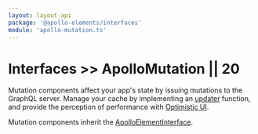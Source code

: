 ```yaml
---
layout: layout-api
package: '@apollo-elements/interfaces'
module: 'apollo-mutation.ts'
---
```

# Interfaces >> ApolloMutation || 20

Mutation components affect your app's state by issuing mutations to the GraphQL server. Manage your cache by implementing an [updater](#updater) function, and provide the perception of performance with [Optimistic UI](#optimisticresponse).

Mutation components inherit the [ApolloElementInterface](../element/).

